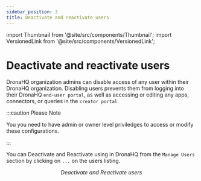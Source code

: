 ```yaml
---
sidebar_position: 3
title: Deactivate and reactivate users
---
```


import Thumbnail from '@site/src/components/Thumbnail';
import VersionedLink from '@site/src/components/VersionedLink';

# Deactivate and reactivate users

DronaHQ organization admins can disable access of any user within their DronaHQ organization. Disabling users prevents them from logging into their DronaHQ `end-user portal`, as well as accessing or editing any apps, connectors, or queries in the `creator portal`.

:::caution Please Note

You you need to have admin or owner level priviledges to access or modify these configurations.

:::

You can Deactivate and Reactivate using in DronaHQ from the `Manage Users` section by clicking on `...` on the users listing. 

<figure>
  <Thumbnail src="/img/user-management/deactivate-reactivate.png" alt="Deactivate and Reactivate" width='100%'/>
  <figcaption align = "center"><i>Deactivate and Reactivate users</i></figcaption>
</figure>